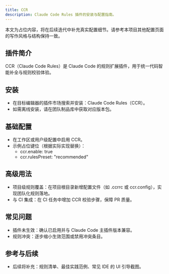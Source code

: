 ```yaml
---
title: CCR
description: Claude Code Rules 插件的安装与配置指南。
---
```


本文为占位内容，将在后续迭代中补充真实配置细节。请参考本项目其他配置页面的写作风格与结构保持一致。

## 插件简介

CCR（Claude Code Rules）是 Claude Code 的规则扩展插件，用于统一代码智能补全与规则校验体验。

## 安装

- 在目标编辑器的插件市场搜索并安装：Claude Code Rules（CCR）。
- 如需离线安装，请在团队制品库中获取对应版本包。

## 基础配置

- 在工作区或用户级配置中启用 CCR。
- 示例占位键位（根据实际实现替换）：
  - ccr.enable: true
  - ccr.rulesPreset: "recommended"

## 高级用法

- 项目级规则覆盖：在项目根目录新增配置文件（如 .ccrrc 或 ccr.config），实现团队化规则落地。
- 与 CI 集成：在 CI 任务中增加 CCR 校验步骤，保障 PR 质量。

## 常见问题

- 插件未生效：确认已启用并与 Claude Code 主插件版本兼容。
- 规则冲突：逐步缩小生效范围或禁用冲突条目。

## 参考与后续

- 后续将补充：规则清单、最佳实践范例、常见 IDE 的 UI 引导截图。
